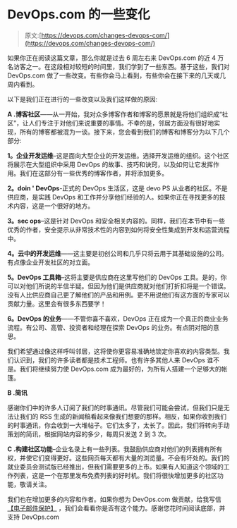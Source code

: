 # DevOps.com 的一些变化

> 原文:[https://devops.com/changes-devops-com/](https://devops.com/changes-devops-com/)

如果你正在阅读这篇文章，那么你就是过去 6 周左右来 DevOps.com 的近 4 万名访客之一。在这段相对较短的时间里，我们学到了一些东西。基于这些，我们对 DevOps.com 做了一些改变。有些你会马上看到，有些你会在接下来的几天或几周内看到。

以下是我们正在进行的一些改变以及我们这样做的原因:

**A .博客社区**——从一开始，我对众多博客作者和博客的愿景就是将他们组织成“社区”，让人们专注于对他们来说重要的事情。不幸的是，邻居方面没有很好地实现，所有的博客都被混为一谈。接下来，您会看到我们的博客和博客分为以下几个部分:

**1。企业开发运维**–这是面向大型企业的开发运维。选择开发运维的组织。这个社区将展示在大型组织中采用 DevOps 的故事、技巧和诀窍，以及如何让它发挥作用。我们在这部分有一些优秀的博客作者，并将添加更多。

**2。doin ' DevOps**-正式的 DevOps 生活区，这是 devo PS 从业者的社区。不是供应商，是实践 DevOps 和工作并分享他们经验的人。如果你正在寻找更多的技术内容，这是一个很好的地方。

**3。sec ops**–这是针对 DevOps 和安全相关内容的。同样，我们在本节中有一些优秀的作者，安全提示从非常技术性的内容到如何将安全性集成到开发和运营流程中。

**4。云中的开发运维**——这主要是初创公司和几乎只将云用于其基础设施的公司。有点像企业开发社区的对立面。

**5。DevOps 工具箱**–这将主要是供应商在这里写他们的 DevOps 工具。是的，你可以对他们所说的半信半疑。但因为他们是供应商就对他们打折扣将是一个错误。没有人比供应商自己更了解他们的产品和用例。更不用说他们有这方面的专家可以贡献力量。这里会有很多东西要学！

**6。DevOps 的业务**——不管你喜不喜欢，DevOps 正在成为一个真正的商业业务流程。有公司、高管、投资者和经理在探索 DevOps 的业务。有点阴对阳的意思。

我们希望通过像这样呼叫邻居，这将使你更容易准确地锁定你喜欢的内容类型。我们认识到，我们的许多读者都是技术工程师。也有许多其他人来 DevOps 谁不是。我们将继续努力使 DevOps.com 成为最好的，为所有人搭建一个足够大的帐篷。

**B .简讯**

感谢你们中的许多人订阅了我们的时事通讯。尽管我们可能会尝试，但我们只是无法让我们的 RSS 生成的新闻稿看起来像我们想要的那样。相反，如果你收到我们的时事通讯，你会收到一大堆帖子。它们太多了，太长了。因此，我们将转向手动策划的简讯，根据网站内容的多少，每周只发送 2 到 3 次。

**C .构建社区功能**–企业名录上有一些列表。我鼓励供应商对他们的列表拥有所有权，并使它们变得更好。这些网页每天都有大量的浏览量。不会有坏处的。我们的就业委员会测试版已经推出，但我们需要更多的上市。如果有人知道这个领域的工作列表，这是一个在那里发布免费列表的好时机。我们将很快增加更多的社区功能，敬请关注。

我们也在增加更多的内容和作者。如果你想为 DevOps.com 做贡献，给我写信 [【电子邮件保护】](/cdn-cgi/l/email-protection#dcbdafb4b5b1b1a59cb8b9aab3acaff2bfb3b1) ，我们会看看你是否有这个能力。感谢您花时间阅读底部，并支持 DevOps.com